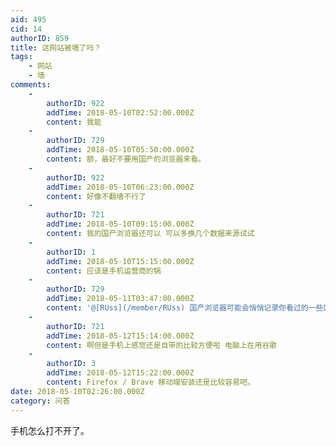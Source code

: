 ```yaml
---
aid: 495
cid: 14
authorID: 859
title: 这网站被墙了吗？
tags:
    - 网站
    - 墙
comments:
    -
        authorID: 922
        addTime: 2018-05-10T02:52:00.000Z
        content: 我能
    -
        authorID: 729
        addTime: 2018-05-10T05:50:00.000Z
        content: 额，最好不要用国产的浏览器来看。
    -
        authorID: 922
        addTime: 2018-05-10T06:23:00.000Z
        content: 好像不翻墙不行了
    -
        authorID: 721
        addTime: 2018-05-10T09:15:00.000Z
        content: 我的国产浏览器还可以 可以多换几个数据来源试试
    -
        authorID: 1
        addTime: 2018-05-10T15:15:00.000Z
        content: 应该是手机运营商的锅
    -
        authorID: 729
        addTime: 2018-05-11T03:47:00.000Z
        content: '@[RUss](/member/RUss) 国产浏览器可能会悄悄记录你看过的一些网址和网站的敏感字哦……'
    -
        authorID: 721
        addTime: 2018-05-12T15:14:00.000Z
        content: 啊但是手机上感觉还是自带的比较方便啦 电脑上在用谷歌
    -
        authorID: 3
        addTime: 2018-05-12T15:22:00.000Z
        content: Firefox / Brave 移动端安装还是比较容易吧。
date: 2018-05-10T02:26:00.000Z
category: 问答
---
```


手机怎么打不开了。
